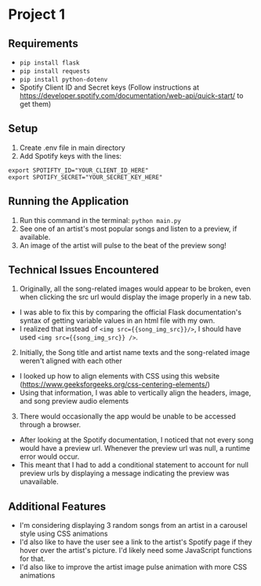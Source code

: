 # Project 1

## Requirements
* `pip install flask`
* `pip install requests`
* `pip install python-dotenv`
* Spotify Client ID and Secret keys (Follow instructions at https://developer.spotify.com/documentation/web-api/quick-start/ to get them)

## Setup
1. Create .env file in main directory
2. Add Spotify keys with the lines:
```
export SPOTIFTY_ID="YOUR_CLIENT_ID_HERE" 
export SPOTIFY_SECRET="YOUR_SECRET_KEY_HERE"
```
   
## Running the Application
1. Run this command in the terminal: `python main.py`
2. See one of an artist's most popular songs and listen to a preview, if available.
3. An image of the artist will pulse to the beat of the preview song!

## Technical Issues Encountered
1. Originally, all the song-related images would appear to be broken, even when clicking the src url would display the image properly in a new tab.
*  I was able to fix this by comparing the official Flask documentation's syntax of getting variable values in an html file with my own.
* I realized that instead of `<img src={{song_img_src}}/>`, I should have used `<img src={{song_img_src}} />`.
2. Initially, the Song title and artist name texts and the song-related image weren't aligned with each other
* I looked up how to align elements with CSS using this website (https://www.geeksforgeeks.org/css-centering-elements/)
* Using that information, I was able to vertically align the headers, image, and song preview audio elements
3. There would occasionally the app would be unable to be accessed through a browser.
* After looking at the Spotify documentation, I noticed that not every song would have a preview url. Whenever the preview url was null, a runtime error would occur.
* This meant that I had to add a conditional statement to account for null preview urls by displaying a message indicating the preview was unavailable.

## Additional Features
* I'm considering displaying 3 random songs from an artist in a carousel style using CSS animations
* I'd also like to have the user see a link to the artist's Spotify page if they hover over the artist's picture. I'd likely need some JavaScript functions for that.
* I'd also like to improve the artist image pulse animation with more CSS animations